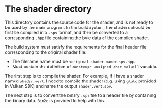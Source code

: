 # The shader directory

This directory contains the source code for the shader, and is not ready to be used by the main program. In the build system, the shaders should be first be compiled into `.spv` format, and then be converted to a corresponding `.hpp` file containing the byte data of the compiled shader.

The build system must satisfy the requirements for the final header file corresponding to the original shader file:
- The filename name must be `<original-shader-name>.spv.hpp`.
- Must contain the definition of `constexpr unsigned char value[]` variable.

The first step is to compile the shader. For example, if I have a shader named `shader.vert`, I need to compile the shader (e.g. using `glslc` provided in Vulkan SDK) and name the output `shader.vert.spv`.

The next step is to convert the binary `.spv` file to a header file by containing the binary data. `Bin2c` is provided to help with this.
